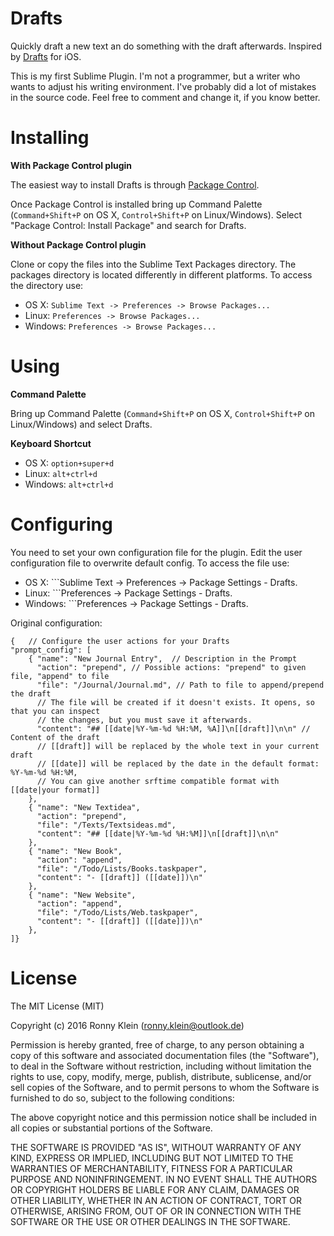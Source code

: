 # Drafts
Quickly draft a new text an do something with the draft afterwards. Inspired by [Drafts](http://agiletortoise.com/drafts/) for iOS.

This is my first Sublime Plugin. I'm not a programmer, but a writer who wants to adjust his writing environment. I've probably did a lot of mistakes in the source code. Feel free to comment and change it, if you know better.


# Installing

**With Package Control plugin**

The easiest way to install Drafts is through [Package Control](https://sublime.wbond.net/installation).

Once Package Control is installed bring up Command Palette (``Command+Shift+P`` on OS X, ``Control+Shift+P`` on Linux/Windows). Select "Package Control: Install Package" and search for Drafts.

**Without Package Control plugin**

Clone or copy the files into the Sublime Text Packages directory. The packages directory is located differently in different platforms. To access the directory use:

* OS X: ```Sublime Text -> Preferences -> Browse Packages...```
* Linux: ```Preferences -> Browse Packages...```
* Windows: ```Preferences -> Browse Packages...```


# Using

**Command Palette**

Bring up Command Palette (``Command+Shift+P`` on OS X, ``Control+Shift+P`` on Linux/Windows) and select Drafts.

**Keyboard Shortcut**

* OS X: ```option+super+d```
* Linux: ```alt+ctrl+d```
* Windows: ```alt+ctrl+d```


# Configuring

You need to set your own configuration file for the plugin. Edit the user configuration file to overwrite default config. To access the file use:

* OS X: ```Sublime Text -> Preferences -> Package Settings - Drafts.
* Linux: ```Preferences -> Package Settings - Drafts.
* Windows: ```Preferences -> Package Settings - Drafts.

Original configuration:

	{   // Configure the user actions for your Drafts 
    "prompt_config": [
        { "name": "New Journal Entry",  // Description in the Prompt
          "action": "prepend", // Possible actions: "prepend" to given file, "append" to file 
          "file": "/Journal/Journal.md", // Path to file to append/prepend the draft
          // The file will be created if it doesn't exists. It opens, so that you can inspect 
          // the changes, but you must save it afterwards.
          "content": "## [[date|%Y-%m-%d %H:%M, %A]]\n[[draft]]\n\n" // Content of the draft
          // [[draft]] will be replaced by the whole text in your current draft
          // [[date]] will be replaced by the date in the default format: %Y-%m-%d %H:%M,
          // You can give another srftime compatible format with [[date|your format]]
        },
        { "name": "New Textidea",
          "action": "prepend",
          "file": "/Texts/Textsideas.md",
          "content": "## [[date|%Y-%m-%d %H:%M]]\n[[draft]]\n\n"
        },
        { "name": "New Book",
          "action": "append",
          "file": "/Todo/Lists/Books.taskpaper",
          "content": "- [[draft]] ([[date]])\n"
        },
        { "name": "New Website",
          "action": "append",
          "file": "/Todo/Lists/Web.taskpaper",
          "content": "- [[draft]] ([[date]])\n"
        },
    ]}


# License
The MIT License (MIT)

Copyright (c) 2016 Ronny Klein (ronny.klein@outlook.de)

Permission is hereby granted, free of charge, to any person obtaining a copy
of this software and associated documentation files (the "Software"), to deal
in the Software without restriction, including without limitation the rights
to use, copy, modify, merge, publish, distribute, sublicense, and/or sell
copies of the Software, and to permit persons to whom the Software is
furnished to do so, subject to the following conditions:

The above copyright notice and this permission notice shall be included in
all copies or substantial portions of the Software.

THE SOFTWARE IS PROVIDED "AS IS", WITHOUT WARRANTY OF ANY KIND, EXPRESS OR
IMPLIED, INCLUDING BUT NOT LIMITED TO THE WARRANTIES OF MERCHANTABILITY,
FITNESS FOR A PARTICULAR PURPOSE AND NONINFRINGEMENT. IN NO EVENT SHALL THE
AUTHORS OR COPYRIGHT HOLDERS BE LIABLE FOR ANY CLAIM, DAMAGES OR OTHER
LIABILITY, WHETHER IN AN ACTION OF CONTRACT, TORT OR OTHERWISE, ARISING FROM,
OUT OF OR IN CONNECTION WITH THE SOFTWARE OR THE USE OR OTHER DEALINGS IN
THE SOFTWARE.
